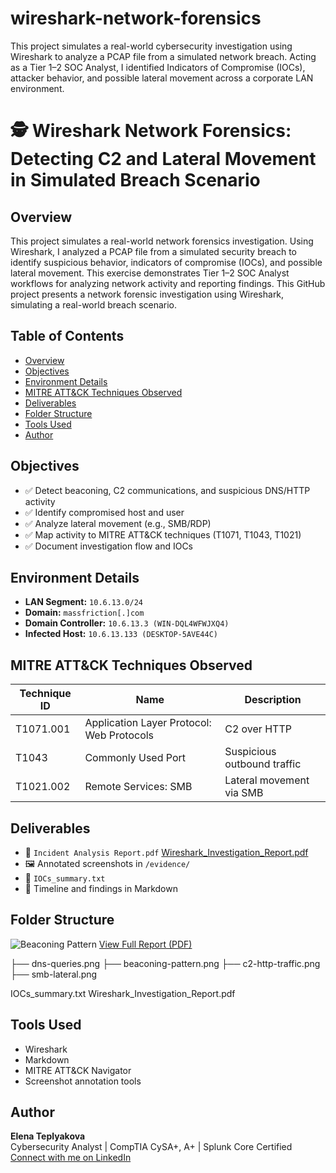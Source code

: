 # wireshark-network-forensics
This project simulates a real-world cybersecurity investigation using Wireshark to analyze a PCAP file from a simulated network breach. Acting as a Tier 1–2 SOC Analyst, I identified Indicators of Compromise (IOCs), attacker behavior, and possible lateral movement across a corporate LAN environment.

# 🕵️ Wireshark Network Forensics: Detecting C2 and Lateral Movement in Simulated Breach Scenario

## Overview
This project simulates a real-world network forensics investigation. Using Wireshark, I analyzed a PCAP file from a simulated security breach to identify suspicious behavior, indicators of compromise (IOCs), and possible lateral movement. This exercise demonstrates Tier 1–2 SOC Analyst workflows for analyzing network activity and reporting findings.
This GitHub project presents a network forensic investigation using Wireshark, simulating a real-world breach scenario.

## Table of Contents
- [Overview](#overview)
- [Objectives](#objectives)
- [Environment Details](#environment-details)
- [MITRE ATT&CK Techniques Observed](#mitre-attck-techniques-observed)
- [Deliverables](#deliverables)
- [Folder Structure](#folder-structure)
- [Tools Used](#tools-used)
- [Author](#author)

## Objectives
- ✅ Detect beaconing, C2 communications, and suspicious DNS/HTTP activity  
- ✅ Identify compromised host and user  
- ✅ Analyze lateral movement (e.g., SMB/RDP)  
- ✅ Map activity to MITRE ATT&CK techniques (T1071, T1043, T1021)  
- ✅ Document investigation flow and IOCs  

## Environment Details
- **LAN Segment:** `10.6.13.0/24`  
- **Domain:** `massfriction[.]com`  
- **Domain Controller:** `10.6.13.3 (WIN-DQL4WFWJXQ4)`  
- **Infected Host:** `10.6.13.133 (DESKTOP-5AVE44C)`  

## MITRE ATT&CK Techniques Observed 
| Technique ID | Name                                      | Description                   |
|--------------|-------------------------------------------|-------------------------------|
| T1071.001    | Application Layer Protocol: Web Protocols | C2 over HTTP                  |
| T1043        | Commonly Used Port                        | Suspicious outbound traffic   |
| T1021.002    | Remote Services: SMB                      | Lateral movement via SMB      |

## Deliverables
- 📄 `Incident Analysis Report.pdf` [Wireshark_Investigation_Report.pdf](https://github.com/user-attachments/files/21388427/Wireshark_Investigation_Report.pdf)
- 🖼️ Annotated screenshots in `/evidence/`  
- 🧠 `IOCs_summary.txt` 
- 📝 Timeline and findings in Markdown  

## Folder Structure
![Beaconing Pattern](evidence/beaconing-pattern.png)
[View Full Report (PDF)](https://github.com/ElenTep/wireshark-network-forensics/blob/main/Investigation_Report.pdf)

├── dns-queries.png
├── beaconing-pattern.png
├── c2-http-traffic.png
├── smb-lateral.png

IOCs_summary.txt
Wireshark_Investigation_Report.pdf


## Tools Used
- Wireshark  
- Markdown  
- MITRE ATT&CK Navigator  
- Screenshot annotation tools  

## Author
**Elena Teplyakova**  
Cybersecurity Analyst | CompTIA CySA+, A+ | Splunk Core Certified
[Connect with me on LinkedIn](https://www.linkedin.com/in/elena-tepliakova-732a662a5/)
